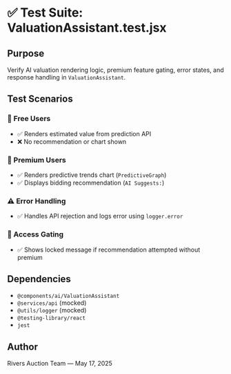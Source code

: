 # ✅ Test Suite: ValuationAssistant.test.jsx

## Purpose
Verify AI valuation rendering logic, premium feature gating, error states, and response handling in `ValuationAssistant`.

## Test Scenarios

### 🎯 Free Users
- ✅ Renders estimated value from prediction API
- ❌ No recommendation or chart shown

### 💎 Premium Users
- ✅ Renders predictive trends chart (`PredictiveGraph`)
- ✅ Displays bidding recommendation (`AI Suggests:`)

### ⚠️ Error Handling
- ✅ Handles API rejection and logs error using `logger.error`

### 🚫 Access Gating
- ✅ Shows locked message if recommendation attempted without premium

## Dependencies
- `@components/ai/ValuationAssistant`
- `@services/api` (mocked)
- `@utils/logger` (mocked)
- `@testing-library/react`
- `jest`

## Author
Rivers Auction Team — May 17, 2025